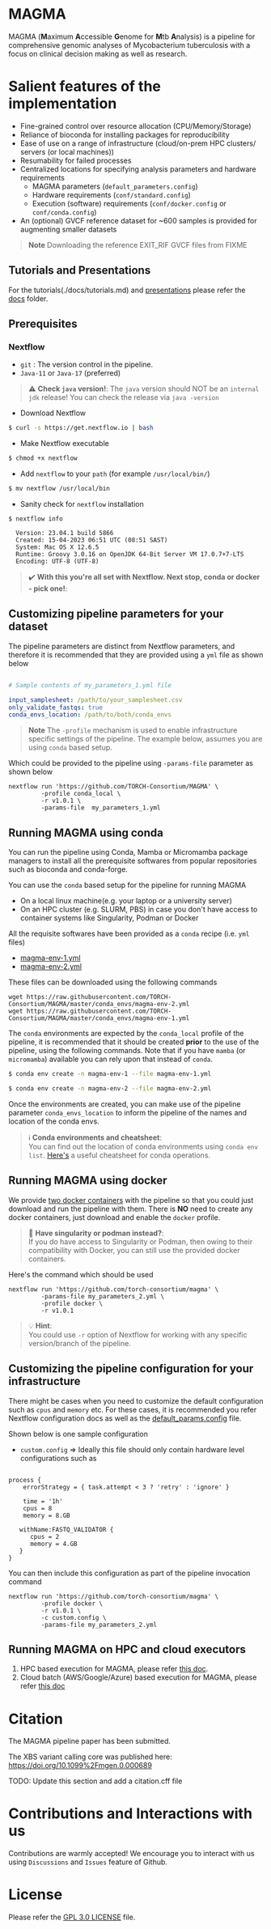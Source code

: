 # MAGMA

MAGMA (**M**aximum **A**ccessible **G**enome for **M**tb **A**nalysis) is a pipeline for comprehensive genomic analyses of Mycobacterium tuberculosis with a focus on clinical decision making as well as research.

# Salient features of the implementation

- Fine-grained control over resource allocation (CPU/Memory/Storage)
- Reliance of bioconda for installing packages for reproducibility
- Ease of use on a range of infrastructure (cloud/on-prem HPC clusters/ servers (or local machines))
- Resumability for failed processes
- Centralized locations for specifying analysis parameters and hardware requirements
  - MAGMA parameters (`default_parameters.config`)
  - Hardware requirements (`conf/standard.config`)
  - Execution (software) requirements (`conf/docker.config` or `conf/conda.config`)
- An (optional) GVCF reference dataset for ~600 samples is provided for augmenting smaller datasets

> **Note**
Downloading the reference EXIT_RIF GVCF files from FIXME

## Tutorials and Presentations

For the tutorials(./docs/tutorials.md) and [presentations](./docs/presentations.md) please refer the [docs](./docs) folder.

## Prerequisites

### Nextflow

- `git` : The version control in the pipeline.
- `Java-11` or `Java-17` (preferred)

> :warning: **Check `java` version!**:
The `java` version should NOT be an `internal jdk` release! You can check the release via `java -version`

- Download Nextflow

```bash
$ curl -s https://get.nextflow.io | bash
```

- Make Nextflow executable

```sh
$ chmod +x nextflow
```

- Add `nextflow` to your `path` (for example `/usr/local/bin/`)

```sh
$ mv nextflow /usr/local/bin

```

- Sanity check for `nextflow` installation

```console
$ nextflow info

  Version: 23.04.1 build 5866
  Created: 15-04-2023 06:51 UTC (08:51 SAST)
  System: Mac OS X 12.6.5
  Runtime: Groovy 3.0.16 on OpenJDK 64-Bit Server VM 17.0.7+7-LTS
  Encoding: UTF-8 (UTF-8)

```

> :heavy_check_mark: **With this you're all set with Nextflow. Next stop, conda or docker - pick one!**: <br>

## Customizing pipeline parameters for your dataset

The pipeline parameters are distinct from Nextflow parameters, and therefore it is recommended that they are provided using a `yml` file as shown below


```yml

# Sample contents of my_parameters_1.yml file

input_samplesheet: /path/to/your_samplesheet.csv
only_validate_fastqs: true
conda_envs_location: /path/to/both/conda_envs
```


> **Note**
The `-profile` mechanism is used to enable infrastructure specific settings of the pipeline. The example below, assumes you are using `conda` based setup.


Which could be provided to the pipeline using `-params-file` parameter as shown below

```console
nextflow run 'https://github.com/TORCH-Consortium/MAGMA' \
		 -profile conda_local \ 
		 -r v1.0.1 \
		 -params-file  my_parameters_1.yml

```

## Running MAGMA using conda

You can run the pipeline using Conda, Mamba or Micromamba package managers to install all the prerequisite softwares from popular repositories such as bioconda and conda-forge.

You can use the `conda` based setup for the pipeline for running MAGMA 
- On a local linux machine(e.g. your laptop or a university server)
- On an HPC cluster (e.g. SLURM, PBS) in case you don't have access to container systems like Singularity, Podman or Docker 

All the requisite softwares have been provided as a `conda` recipe (i.e. `yml` files) 
- [magma-env-1.yml](./conda_envs/magma-env-1.yml)
- [magma-env-2.yml](./conda_envs/magma-env-2.yml)

These files can be downloaded using the following commands

```console
wget https://raw.githubusercontent.com/TORCH-Consortium/MAGMA/master/conda_envs/magma-env-2.yml
wget https://raw.githubusercontent.com/TORCH-Consortium/MAGMA/master/conda_envs/magma-env-1.yml

```

The `conda` environments are expected by the `conda_local` profile of the pipeline, it is recommended that it should be created **prior** to the use of the pipeline, using the following commands. Note that if you have `mamba` (or `micromamba`) available you can rely upon that instead of `conda`.


```sh
$ conda env create -n magma-env-1 --file magma-env-1.yml

$ conda env create -n magma-env-2 --file magma-env-2.yml
```

Once the environments are created, you can make use of the pipeline parameter `conda_envs_location` to inform the pipeline of the names and location of the conda envs.

> :information_source: **Conda environments and cheatsheet**: <br>
You can find out the location of conda environments using `conda env list`. [Here's](https://docs.conda.io/projects/conda/en/4.6.0/_downloads/52a95608c49671267e40c689e0bc00ca/conda-cheatsheet.pdf) a useful cheatsheet for conda operations.

## Running MAGMA using docker

We provide [two docker containers](https://github.com/orgs/TORCH-Consortium/packages?repo_name=MAGMA) with the pipeline so that you could just download and run the pipeline with them. There is **NO** need to create any docker containers, just download and enable the `docker` profile.

> :memo: **Have singularity or podman instead?**: <br>
If you do have access to Singularity or Podman, then owing to their compatibility with Docker, you can still use the provided docker containers.

Here's the command which should be used 

```console
nextflow run 'https://github.com/torch-consortium/magma' \
		 -params-file my_parameters_2.yml \
		 -profile docker \
		 -r v1.0.1 
```

> :bulb: **Hint**: <br>
You could use `-r` option of Nextflow for working with any specific version/branch of the pipeline.

## Customizing the pipeline configuration for your infrastructure

There might be cases when you need to customize the default configuration such as `cpus` and `memory` etc. For these cases, it is recommended you refer Nextflow configuration docs as well as the [default_params.config](./default_params.config) file.

Shown below is one sample configuration

- `custom.config` => Ideally this file should only contain hardware level configurations such as 

```nextflow

process {
    errorStrategy = { task.attempt < 3 ? 'retry' : 'ignore' }

    time = '1h'
    cpus = 8
    memory = 8.GB

   withName:FASTQ_VALIDATOR {
      cpus = 2
      memory = 4.GB
   }
}
```

You can then include this configuration as part of the pipeline invocation command 

```console
nextflow run 'https://github.com/torch-consortium/magma' \
		 -profile docker \
		 -r v1.0.1 \
         -c custom.config \
		 -params-file my_parameters_2.yml
```

## Running MAGMA on HPC and cloud executors

1. HPC based execution for MAGMA, please refer [this doc](./docs/hpc_execution.md).
2. Cloud batch (AWS/Google/Azure) based execution for MAGMA, please refer [this doc](./docs/cloud_batch_execution.md)

# Citation 

The MAGMA pipeline paper has been submitted.

The XBS variant calling core was published here: https://doi.org/10.1099%2Fmgen.0.000689

TODO: Update this section and add a citation.cff file 

# Contributions and Interactions with us

Contributions are warmly accepted! We encourage you to interact with us using `Discussions` and `Issues` feature of Github.

# License

Please refer the [GPL 3.0 LICENSE](./LICENSE) file.
